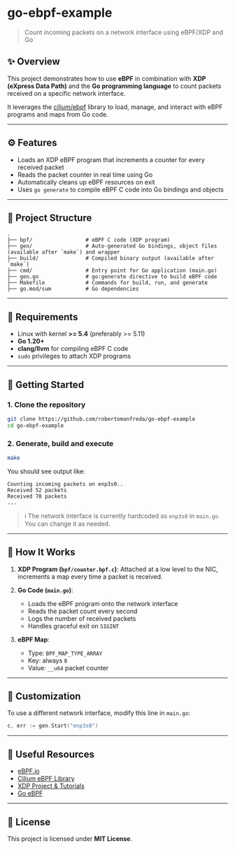 # go-ebpf-example

> Count incoming packets on a network interface using eBPF/XDP and Go

## ✨ Overview

This project demonstrates how to use **eBPF** in combination with **XDP (eXpress Data Path)** and the **Go programming
language** to count packets received on a specific network interface.

It leverages the [cilium/ebpf](https://github.com/cilium/ebpf) library to load, manage, and interact with eBPF programs
and maps from Go code.

---

## ⚙️ Features

* Loads an XDP eBPF program that increments a counter for every received packet
* Reads the packet counter in real time using Go
* Automatically cleans up eBPF resources on exit
* Uses `go generate` to compile eBPF C code into Go bindings and objects

---

## 📁 Project Structure

```
.
├── bpf/                 # eBPF C code (XDP program)
├── gen/                 # Auto-generated Go bindings, object files (available after `make`) and wrapper
├── build/               # Compiled binary output (available after `make`)
├── cmd/                 # Entry point for Go application (main.go)
├── gen.go               # go:generate directive to build eBPF code
├── Makefile             # Commands for build, run, and generate
├── go.mod/sum           # Go dependencies
```

---

## 🔧 Requirements

* Linux with kernel **>= 5.4** (preferably >= 5.11)
* **Go 1.20+**
* **clang/llvm** for compiling eBPF C code
* `sudo` privileges to attach XDP programs

---

## 🚀 Getting Started

### 1. Clone the repository

```bash
git clone https://github.com/robertomanfreda/go-ebpf-example
cd go-ebpf-example
```

### 2. Generate, build and execute

```bash
make
```

You should see output like:

```
Counting incoming packets on enp3s0..
Received 52 packets
Received 78 packets
...
```

> ℹ The network interface is currently hardcoded as `enp3s0` in `main.go`. You can change it as needed.

---

## 🧠 How It Works

1. **XDP Program (`bpf/counter.bpf.c`)**: Attached at a low level to the NIC, increments a map every time a packet is
   received.

2. **Go Code (`main.go`)**:

    * Loads the eBPF program onto the network interface
    * Reads the packet count every second
    * Logs the number of received packets
    * Handles graceful exit on `SIGINT`

3. **eBPF Map**:

    * Type: `BPF_MAP_TYPE_ARRAY`
    * Key: always `0`
    * Value: `__u64` packet counter

---

## 🔹 Customization

To use a different network interface, modify this line in `main.go`:

```go
c, err := gen.Start("enp3s0")

```

---

## 📂 Useful Resources

* [eBPF.io](https://ebpf.io)
* [Cilium eBPF Library](https://github.com/cilium/ebpf)
* [XDP Project & Tutorials](https://xdp-project.net)
* [Go eBPF](https://ebpf-go.dev/guides/getting-started)

---

## 📄 License

This project is licensed under **MIT License**.
